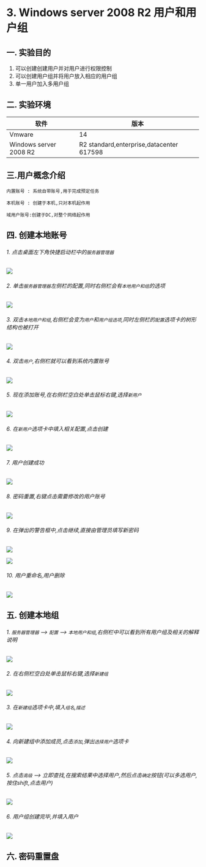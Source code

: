 # 3. Windows server 2008 R2 用户和用户组

## 一. 实验目的
1. 可以创建创建用户并对用户进行权限控制
2. 可以创建用户组并将用户放入相应的用户组
3. 单一用户加入多用户组

## 二. 实验环境

|软件|版本|
|----|----|
|Vmware| 14 |
|Windows server 2008 R2|R2 standard,enterprise,datacenter 617598|


## 三.用户概念介绍

```
内置账号 : 系统自带账号,用于完成预定任务
```

```
本机账号 : 创建于本机,只对本机起作用
```

```
域用户账号:创建于DC,对整个网络起作用
```

## 四. 创建本地账号

###### 1. 点击桌面左下角快捷启动栏中的`服务器管理器`

![](/windows/win2008R2/base/image/users-1.png)

###### 2. 单击`服务器管理器`左侧栏的配置,同时右侧栏会有`本地用户和组`的选项

![](/windows/win2008R2/base/image/users-2.png)

###### 3. 双击`本地用户和组`,右侧栏会变为`用户`和`用户组选项`,同时左侧栏的`配置`选项卡的树形结构也被打开

![](/windows/win2008R2/base/image/users-3.png)

###### 4. 双击`用户`,右侧栏就可以看到系统内置账号

![](/windows/win2008R2/base/image/users-4.png)

###### 5. 现在添加账号,在右侧栏空白处单击鼠标右键,选择`新用户`

![](/windows/win2008R2/base/image/users-5.png)

###### 6. 在`新用户`选项卡中填入相关配置,点击创建

![](/windows/win2008R2/base/image/users-6.png)

###### 7. 用户创建成功

![](/windows/win2008R2/base/image/users-7.png)

###### 8. 密码重置,右键点击需要修改的用户账号

![](/windows/win2008R2/base/image/users-8.png)

###### 9. 在弹出的警告框中,点击继续,直接由管理员填写新密码

![](/windows/win2008R2/base/image/users-9.png)

![](/windows/win2008R2/base/image/users-10.png)

###### 10. 用户重命名,用户删除

![](/windows/win2008R2/base/image/users-11.png)

## 五. 创建本地组

###### 1. `服务器管理器` --> `配置` --> `本地用户和组`,右侧栏中可以看到所有用户组及相关的解释说明

![](/windows/win2008R2/base/image/users-12.png)

###### 2. 在右侧栏空白处单击鼠标右键,选择`新建组`

![](/windows/win2008R2/base/image/users-13.png)

###### 3. 在`新建组`选项卡中,填入`组名`,`描述`

![](/windows/win2008R2/base/image/users-14.png)

###### 4. 向新建组中添加成员,点击`添加`,弹出`选择用户`选项卡

![](/windows/win2008R2/base/image/users-15.png)

###### 5. 点击`高级` --> 立即查找,在搜索结果中选择用户,然后点击`确定`按钮(可以多选用户,按住shift,点击用户)

![](/windows/win2008R2/base/image/users-16.png)

###### 6. 用户组创建完毕,并填入用户

![](/windows/win2008R2/base/image/users-17.png)

## 六. 密码重置盘










